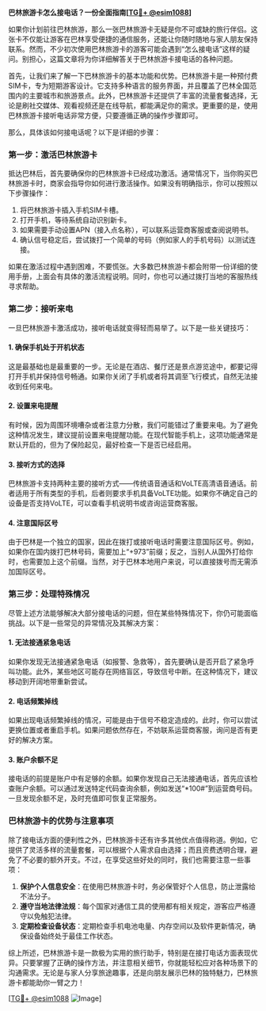 **巴林旅游卡怎么接电话？一份全面指南[[TG💪+ @esim1088](https://t.me/s/esim1088)]**

如果你计划前往巴林旅游，那么一张巴林旅游卡无疑是你不可或缺的旅行伴侣。这张卡不仅能让游客在巴林享受便捷的通信服务，还能让你随时随地与家人朋友保持联系。然而，不少初次使用巴林旅游卡的游客可能会遇到“怎么接电话”这样的疑问。别担心，这篇文章将为你详细解答关于巴林旅游卡接电话的各种问题。

首先，让我们来了解一下巴林旅游卡的基本功能和优势。巴林旅游卡是一种预付费SIM卡，专为短期游客设计。它支持多种语言的服务界面，并且覆盖了巴林全国范围内的主要城市和旅游景点。此外，巴林旅游卡还提供了丰富的流量套餐选择，无论是刷社交媒体、观看视频还是在线导航，都能满足你的需求。更重要的是，使用巴林旅游卡接听电话非常方便，只要遵循正确的操作步骤即可。

那么，具体该如何接电话呢？以下是详细的步骤：

### 第一步：激活巴林旅游卡

抵达巴林后，首先要确保你的巴林旅游卡已经成功激活。通常情况下，当你购买巴林旅游卡时，商家会指导你如何进行激活操作。如果没有明确指示，你可以按照以下步骤操作：

1. 将巴林旅游卡插入手机SIM卡槽。
2. 打开手机，等待系统自动识别新卡。
3. 如果需要手动设置APN（接入点名称），可以联系运营商客服或查阅说明书。
4. 确认信号稳定后，尝试拨打一个简单的号码（例如家人的手机号码）以测试连接。

如果在激活过程中遇到困难，不要慌张。大多数巴林旅游卡都会附带一份详细的使用手册，上面会有具体的激活流程说明。同时，你也可以通过拨打当地的客服热线寻求帮助。

### 第二步：接听来电

一旦巴林旅游卡激活成功，接听电话就变得轻而易举了。以下是一些关键技巧：

#### 1. 确保手机处于开机状态

这是最基础也是最重要的一步。无论是在酒店、餐厅还是景点游览途中，都要记得打开手机并保持信号畅通。如果你关闭了手机或者将其调至飞行模式，自然无法接收到任何来电。

#### 2. 设置来电提醒

有时候，因为周围环境嘈杂或者注意力分散，我们可能错过了重要来电。为了避免这种情况发生，建议提前设置来电提醒功能。在现代智能手机上，这项功能通常是默认开启的，但为了保险起见，最好检查一下是否已经启用。

#### 3. 接听方式的选择

巴林旅游卡支持两种主要的接听方式——传统语音通话和VoLTE高清语音通话。前者适用于所有类型的手机，后者则要求手机具备VoLTE功能。如果你不确定自己的设备是否支持VoLTE，可以查看手机说明书或咨询运营商客服。

#### 4. 注意国际区号

由于巴林是一个独立的国家，因此在拨打或接听电话时需要注意国际区号。例如，如果你在国内拨打巴林号码，需要加上“+973”前缀；反之，当别人从国外打给你时，也需要加上这个前缀。当然，对于巴林本地用户来说，可以直接拨号而无需添加国际区号。

### 第三步：处理特殊情况

尽管上述方法能够解决大部分接电话的问题，但在某些特殊情况下，你仍可能面临挑战。以下是一些常见的异常情况及其解决方案：

#### 1. 无法接通紧急电话

如果你发现无法接通紧急电话（如报警、急救等），首先要确认是否开启了紧急呼叫功能。此外，某些地区可能存在网络盲区，导致信号中断。在这种情况下，建议移动到开阔地带重新尝试。

#### 2. 电话频繁掉线

如果出现电话频繁掉线的情况，可能是由于信号不稳定造成的。此时，你可以尝试更换位置或者重启手机。如果问题依然存在，不妨联系运营商客服，询问是否有更好的解决方案。

#### 3. 账户余额不足

接电话的前提是账户中有足够的余额。如果你发现自己无法接通电话，首先应该检查账户余额。可以通过发送特定代码查询余额，例如发送“*100#”到运营商号码。一旦发现余额不足，及时充值即可恢复正常服务。

### 巴林旅游卡的优势与注意事项

除了接电话方面的便利性之外，巴林旅游卡还有许多其他优点值得称道。例如，它提供了灵活多样的流量套餐，可以根据个人需求自由选择；而且资费透明合理，避免了不必要的额外开支。不过，在享受这些好处的同时，我们也需要注意一些事项：

1. **保护个人信息安全**：在使用巴林旅游卡时，务必保管好个人信息，防止泄露给不法分子。
2. **遵守当地法律法规**：每个国家对通信工具的使用都有相关规定，游客应严格遵守以免触犯法律。
3. **定期检查设备状态**：定期检查手机电池电量、内存空间以及软件更新情况，确保设备始终处于最佳工作状态。

综上所述，巴林旅游卡是一款极为实用的旅行助手，特别是在接打电话方面表现优异。只要掌握了正确的操作方法，并注意相关细节，你就能轻松应对各种场景下的沟通需求。无论是与家人分享旅途趣事，还是向朋友展示巴林的独特魅力，巴林旅游卡都能助你一臂之力！

[[TG💪+ @esim1088](https://t.me/s/esim1088) ![Image](https://i.postimg.cc/4NQfJmqS/Snipaste-2025-05-13-00-14-12.png)]